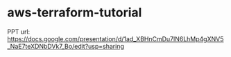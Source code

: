 # aws-terraform-tutorial

PPT url: https://docs.google.com/presentation/d/1ad_XBHnCmDu7lN6LhMp4gXNV5_NaE7teXDNbDVk7_Bo/edit?usp=sharing